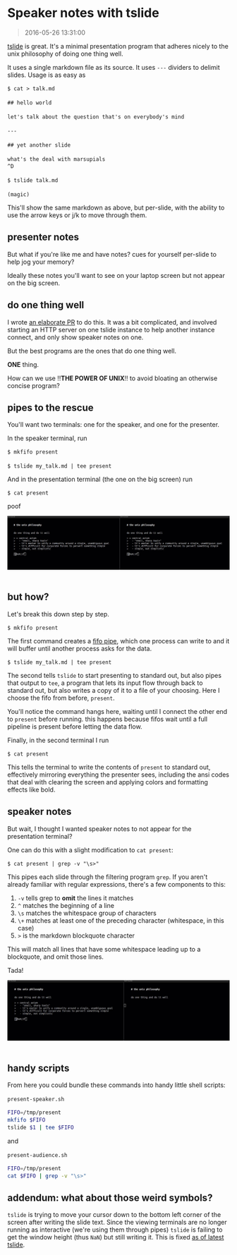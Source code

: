 # Speaker notes with tslide
> 2016-05-26 13:31:00

[tslide][] is great. It's a minimal presentation program that adheres nicely to
the unix philosophy of doing one thing well.

It uses a single markdown file as its source. It uses `---` dividers to delimit
slides. Usage is as easy as

```
$ cat > talk.md

## hello world

let's talk about the question that's on everybody's mind

---

## yet another slide

what's the deal with marsupials
^D

$ tslide talk.md

(magic)

```

This'll show the same markdown as above, but per-slide, with the ability to use
the arrow keys or j/k to move through them.


## presenter notes

But what if you're like me and have notes? cues for yourself per-slide to help
jog your memory?

Ideally these notes you'll want to see on your laptop screen but not appear on
the big screen.


## do one thing well

I wrote [an elaborate PR](https://github.com/dominictarr/tslide/pull/9) to do
this. It was a bit complicated, and involved starting an HTTP server on one
tslide instance to help another instance connect, and only show speaker notes on
one.

But the best programs are the ones that do one thing well.

**ONE** thing.

How can we use !!**THE POWER OF UNIX**!! to avoid bloating an otherwise concise
program?


## pipes to the rescue

You'll want two terminals: one for the speaker, and one for the presenter.

In the speaker terminal, run

```
$ mkfifo present

$ tslide my_talk.md | tee present
```

And in the presentation terminal (the one on the big screen) run

```
$ cat present
```

poof

<center>
  <a href="/static/tslide1.jpg">
    <img alt="presentation mode in action" src="/static/tslide1.jpg"/>
  </a>
</center><br/>


## but how?

Let's break this down step by step.

```
$ mkfifo present
```

The first command creates a [fifo pipe](), which one process can write to and it
will buffer until another process asks for the data.

```
$ tslide my_talk.md | tee present
```

The second tells `tslide` to start presenting to standard out, but also pipes
that output to `tee`, a program that lets its input flow through back to
standard out, but also writes a copy of it to a file of your choosing. Here I
choose the fifo from before, `present`.

You'll notice the command hangs here, waiting until I connect the other end to
`present` before running. this happens because fifos wait until a full pipeline
is present before letting the data flow.

Finally, in the second terminal I run

```
$ cat present
```

This tells the terminal to write the contents of `present` to standard out,
effectively mirroring everything the presenter sees, including the ansi codes
that deal with clearing the screen and applying colors and formatting effects
like bold.


## speaker notes

But wait, I thought I wanted speaker notes to not appear for the presentation
terminal?

One can do this with a slight modification to `cat present`:

```
$ cat present | grep -v "\s>"
```

This pipes each slide through the filtering program `grep`. If you aren't
already familiar with regular expressions, there's a few components to this:

1. `-v` tells grep to **omit** the lines it matches
2. `^` matches the beginning of a line
3. `\s` matches the whitespace group of characters
4. `\+` matches at least one of the preceding character (whitespace, in this
   case)
5. `>` is the markdown blockquote character

This will match all lines that have some whitespace leading up to a blockquote,
and omit those lines.

Tada!

<center>
  <a href="/static/tslide2.jpg">
    <img alt="presentation mode in action without speaker notes in the presentation terminal" src="/static/tslide2.jpg"/>
  </a>
</center><br/>


## handy scripts

From here you could bundle these commands into handy little shell scripts:

`present-speaker.sh`
```sh
FIFO=/tmp/present
mkfifo $FIFO
tslide $1 | tee $FIFO
```

and

`present-audience.sh`
```sh
FIFO=/tmp/present
cat $FIFO | grep -v "\s>"
```

## addendum: what about those weird symbols?

`tslide` is trying to move your cursor down to the bottom left corner of the
screen after writing the slide text. Since the viewing terminals are no longer
running as interactive (we're using them through pipes) `tslide` is failing to
get the window height (thus `NaN`) but still writing it. This is fixed [as of
latest tslide](https://github.com/dominictarr/tslide/pull/10).


[tslide]: https://github.com/dominictarr/tslide
